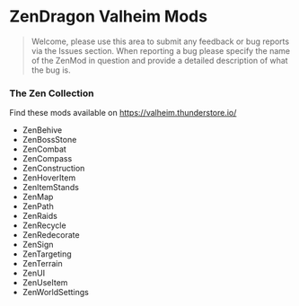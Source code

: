 # ZenDragon Valheim Mods

> Welcome, please use this area to submit any feedback or bug reports via the Issues section.  When reporting a bug please specify the name of the ZenMod in question and provide a detailed description of what the bug is.

### The Zen Collection
Find these mods available on https://valheim.thunderstore.io/

- ZenBehive
- ZenBossStone
- ZenCombat
- ZenCompass
- ZenConstruction
- ZenHoverItem
- ZenItemStands
- ZenMap
- ZenPath
- ZenRaids
- ZenRecycle
- ZenRedecorate
- ZenSign
- ZenTargeting
- ZenTerrain
- ZenUI
- ZenUseItem
- ZenWorldSettings
